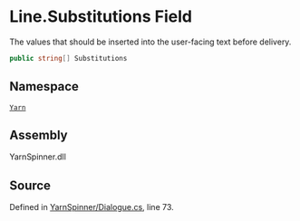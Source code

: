 <!-- This file was generated by a tool. Do not edit this file by hand. -->

# Line.Substitutions Field

The values that should be inserted into the user-facing text
before delivery.


```csharp
public string[] Substitutions
```



## Namespace
[`Yarn`](/api/csharp/yarn/README.md)

## Assembly
YarnSpinner.dll

## Source
Defined in [YarnSpinner/Dialogue.cs](https://github.com/YarnSpinnerTool/YarnSpinner//blob/develop/YarnSpinner/Dialogue.cs#L73), line 73.
